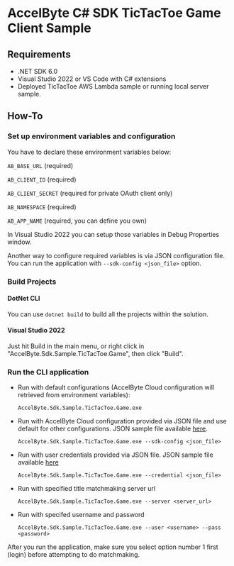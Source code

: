 # AccelByte C# SDK TicTacToe Game Client Sample

## Requirements

- .NET SDK 6.0
- Visual Studio 2022 or VS Code with C# extensions
- Deployed TicTacToe AWS Lambda sample or running local server sample.

## How-To

### Set up environment variables and configuration
You have to declare these environment variables below:

`AB_BASE_URL` (required)

`AB_CLIENT_ID` (required)

`AB_CLIENT_SECRET` (required for private OAuth client only)

`AB_NAMESPACE` (required)

`AB_APP_NAME` (required, you can define you own)

In Visual Studio 2022 you can setup those variables in Debug Properties window.

Another way to configure required variables is via JSON configuration file. You can run the application with `--sdk-config <json_file>` option.

### Build Projects

#### DotNet CLI
You can use `dotnet build` to build all the projects within the solution.

#### Visual Studio 2022
Just hit Build in the main menu, or right click in "AccelByte.Sdk.Sample.TicTacToe.Game", then click "Build".

### Run the CLI application

- Run with default configurations (AccelByte Cloud configuration will retrieved from environment variables):

    `AccelByte.Sdk.Sample.TicTacToe.Game.exe`

- Run with AccelByte Cloud configuration provided via JSON file and use default for other configurations. JSON sample file available [here](ab_config_sample.json).

    `AccelByte.Sdk.Sample.TicTacToe.Game.exe --sdk-config <json_file>`

- Run with user credentials provided via JSON file. JSON sample file available [here](credential_sample.json)

    `AccelByte.Sdk.Sample.TicTacToe.Game.exe --credential <json_file>`

- Run with specified title matchmaking server url

    `AccelByte.Sdk.Sample.TicTacToe.Game.exe --server <server_url>`

- Run with specifed username and password

    `AccelByte.Sdk.Sample.TicTacToe.Game.exe --user <username> --pass <password>`

After you run the application, make sure you select option number 1 first (login) before attempting to do matchmaking.